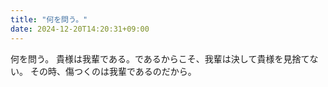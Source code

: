 ```yaml
---
title: "何を問う。"
date: 2024-12-20T14:20:31+09:00
---
```

何を問う。
貴様は我輩である。であるからこそ、我輩は決して貴様を見捨てない。
その時、傷つくのは我輩であるのだから。
